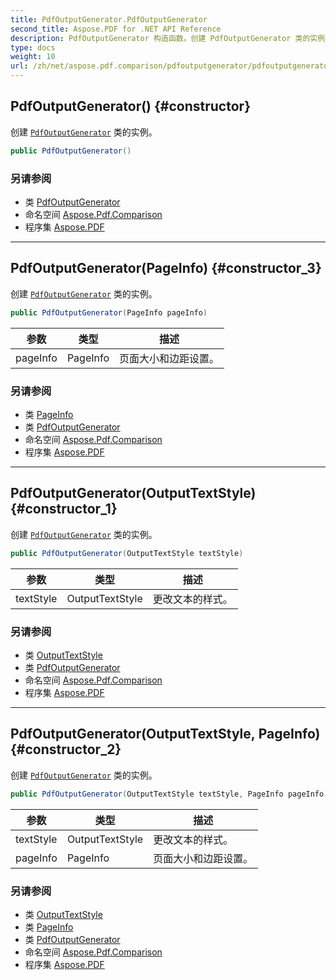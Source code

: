 ```yaml
---
title: PdfOutputGenerator.PdfOutputGenerator
second_title: Aspose.PDF for .NET API Reference
description: PdfOutputGenerator 构造函数。创建 PdfOutputGenerator 类的实例
type: docs
weight: 10
url: /zh/net/aspose.pdf.comparison/pdfoutputgenerator/pdfoutputgenerator/
---
```

## PdfOutputGenerator() {#constructor}

创建 [`PdfOutputGenerator`](../) 类的实例。

```csharp
public PdfOutputGenerator()
```

### 另请参阅

* 类 [PdfOutputGenerator](../)
* 命名空间 [Aspose.Pdf.Comparison](../../../aspose.pdf.comparison/)
* 程序集 [Aspose.PDF](../../../)

---

## PdfOutputGenerator(PageInfo) {#constructor_3}

创建 [`PdfOutputGenerator`](../) 类的实例。

```csharp
public PdfOutputGenerator(PageInfo pageInfo)
```

| 参数 | 类型 | 描述 |
| --- | --- | --- |
| pageInfo | PageInfo | 页面大小和边距设置。 |

### 另请参阅

* 类 [PageInfo](../../../aspose.pdf/pageinfo/)
* 类 [PdfOutputGenerator](../)
* 命名空间 [Aspose.Pdf.Comparison](../../../aspose.pdf.comparison/)
* 程序集 [Aspose.PDF](../../../)

---

## PdfOutputGenerator(OutputTextStyle) {#constructor_1}

创建 [`PdfOutputGenerator`](../) 类的实例。

```csharp
public PdfOutputGenerator(OutputTextStyle textStyle)
```

| 参数 | 类型 | 描述 |
| --- | --- | --- |
| textStyle | OutputTextStyle | 更改文本的样式。 |

### 另请参阅

* 类 [OutputTextStyle](../../outputtextstyle/)
* 类 [PdfOutputGenerator](../)
* 命名空间 [Aspose.Pdf.Comparison](../../../aspose.pdf.comparison/)
* 程序集 [Aspose.PDF](../../../)

---

## PdfOutputGenerator(OutputTextStyle, PageInfo) {#constructor_2}

创建 [`PdfOutputGenerator`](../) 类的实例。

```csharp
public PdfOutputGenerator(OutputTextStyle textStyle, PageInfo pageInfo)
```

| 参数 | 类型 | 描述 |
| --- | --- | --- |
| textStyle | OutputTextStyle | 更改文本的样式。 |
| pageInfo | PageInfo | 页面大小和边距设置。 |

### 另请参阅

* 类 [OutputTextStyle](../../outputtextstyle/)
* 类 [PageInfo](../../../aspose.pdf/pageinfo/)
* 类 [PdfOutputGenerator](../)
* 命名空间 [Aspose.Pdf.Comparison](../../../aspose.pdf.comparison/)
* 程序集 [Aspose.PDF](../../../)